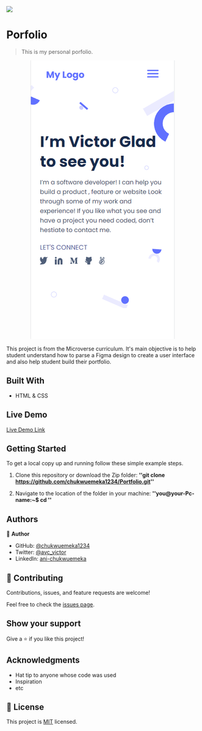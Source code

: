 ![](https://img.shields.io/badge/Microverse-blueviolet)

# Porfolio

>This is my personal porfolio.
<p align="center">
  <img src="./portfolio-screenshot.PNG"/>
</p>

This project is from the Microverse curriculum. It's main objective is to help student understand how to parse a Figma design to create a user interface and also help student build their portfolio.

## Built With

- HTML & CSS

## Live Demo

[Live Demo Link](https://chukwuemeka1234.github.io/Portfolio/)

## Getting Started

To get a local copy up and running follow these simple example steps.

1. Clone this repository or download the Zip folder:
**''git clone https://github.com/chukwuemeka1234/Portfolio.git''**

2. Navigate to the location of the folder in your machine:
**''you@your-Pc-name:~$ cd <folder>''**


## Authors

👤 **Author**

- GitHub: [@chukwuemeka1234](https://github.com/chukwuemeka1234)
- Twitter: [@avc_victor](https://twitter.com/@avc_victor)
- LinkedIn: [ani-chukwuemeka](https://linkedin.com/in/ani-chukwuemeka-a65421199/)


## 🤝 Contributing

Contributions, issues, and feature requests are welcome!

Feel free to check the [issues page](../../issues/).

## Show your support

Give a ⭐️ if you like this project!

## Acknowledgments

- Hat tip to anyone whose code was used
- Inspiration
- etc

## 📝 License

This project is [MIT](./MIT.md) licensed.
